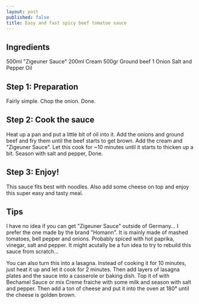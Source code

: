 ```yaml
---
layout: post
published: false
title: Easy and fast spicy beef tomatoe sauce
---
```

## Ingredients

500ml "Zigeuner Sauce"
200ml Cream
500gr Ground beef
1 Onion
Salt and Pepper
Oil

## Step 1: Preparation

Fairly simple. Chop the onion. Done.

## Step 2: Cook the sauce

Heat up a pan and put a little bit of oil into it. Add the onions and ground beef and fry them until the beef starts to get brown. Add the cream and "Zigeuner Sauce". Let this cook for ~10 minutes until it starts to thicken up a bit. Season with salt and pepper, Done.

## Step 3: Enjoy!

This sauce fits best with noodles. Also add some cheese on top and enjoy this super easy and tasty meal.

## Tips

I have no idea if you can get "Zigeuner Sauce" outside of Germany... I prefer the one made by the brand "Homann". It is mainly made of mashed tomatoes, bell pepper and onions. Probably spiced with hot paprika, vinegar, salt and pepper. It might acutally be a fun idea to try to rebuild this sauce from scratch... 

You can also turn this into a lasagna. Instead of cooking it for 10 minutes, just heat it up and let it cook for 2 minutes. Then add layers of lasagna plates and the sauce into a casserole or baking dish. Top it of with Bechamel Sauce or mix Creme fraiche with some milk and season with salt and pepper. Then add a ton of cheese and put it into the oven at 180° until the cheese is golden brown.